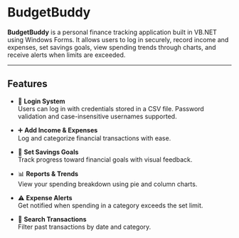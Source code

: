 #  BudgetBuddy

**BudgetBuddy** is a personal finance tracking application built in VB.NET using Windows Forms. It allows users to log in securely, record income and expenses, set savings goals, view spending trends through charts, and receive alerts when limits are exceeded.

---

##  Features

- 🔐 **Login System**  
  Users can log in with credentials stored in a CSV file. Password validation and case-insensitive usernames supported.

- ➕ **Add Income & Expenses**  
  Log and categorize financial transactions with ease.

- 🎯 **Set Savings Goals**  
  Track progress toward financial goals with visual feedback.

- 📊 **Reports & Trends**  
  View your spending breakdown using pie and column charts.

- ⚠️ **Expense Alerts**  
  Get notified when spending in a category exceeds the set limit.

- 🔎 **Search Transactions**  
  Filter past transactions by date and category.

